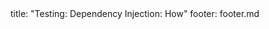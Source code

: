 <frontmatter>
title: "Testing: Dependency Injection: How"
footer: footer.md
</frontmatter>

<include src="unit-inPage-asFlat.md" boilerplate />